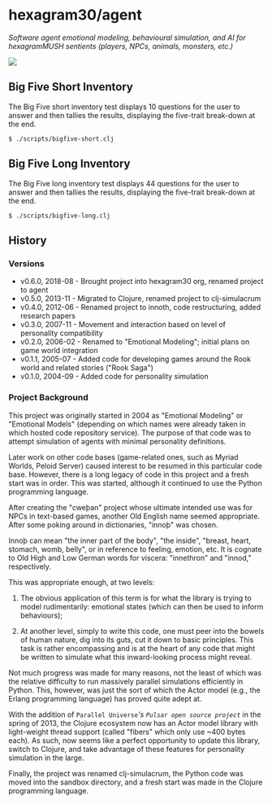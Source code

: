 # hexagram30/agent

*Software agent emotional modeling, behavioural simulation, and AI for hexagramMUSH sentients (players, NPCs, animals, monsters, etc.)*

[![][logo]][logo-large]


## Big Five Short Inventory

The Big Five short inventory test displays 10 questions for the user to answer
and then tallies the results, displaying the five-trait break-down at the end.

```
$ ./scripts/bigfive-short.clj
```


## Big Five Long Inventory

The Big Five long inventory test displays 44 questions for the user to answer
and then tallies the results, displaying the five-trait break-down at the end.

```
$ ./scripts/bigfive-long.clj
```


## History

### Versions

* v0.6.0, 2018-08 - Brought project into hexagram30 org, renamed project to agent
* v0.5.0, 2013-11 - Migrated to Clojure, renamed project to clj-simulacrum
* v0.4.0, 2012-06 - Renamed project to innoth, code restructuring, added research papers
* v0.3.0, 2007-11 - Movement and interaction based on level of personality compatibility
* v0.2.0, 2006-02 - Renamed to "Emotional Modeling"; initial plans on
  game world integration
* v0.1.1, 2005-07 - Added code for developing games around the Rook
  world and related stories ("Rook Saga")
* v0.1.0, 2004-09 - Added code for personality simulation


### Project Background

This project was originally started in 2004 as "Emotional Modeling" or
"Emotional Models" (depending on which names were already taken in which hosted
code repository service). The purpose of that code was to attempt simulation
of agents with minimal personality definitions.

Later work on other code bases (game-related ones, such as Myriad Worlds,
Peloid Server) caused interest to be resumed in this particular code base.
However, there is a long legacy of code in this project and a fresh start was
in order. This was started, although it continued to use the Python programming
language.

After creating the "cweþan" project whose ultimate intended use was for NPCs in
text-based games, another Old English name seemed appropriate. After some poking
around in dictionaries, "innoþ" was chosen.

Innoþ can mean "the inner part of the body", "the inside", "breast, heart,
stomach, womb, belly", or in reference to feeling, emotion, etc. It is cognate
to Old High and Low German words for viscera: "innethron" and "innod,"
respectively.

This was appropriate enough, at two levels:

1. The obvious application of this term is for what the library is trying to
   model rudimentarily: emotional states (which can then be used to inform
   behaviours);

1. At another level, simply to write this code, one must peer into the bowels
   of human nature, dig into its guts, cut it down to basic principles. This
   task is rather encompassing and is at the heart of any code that might be
   written to simulate what this inward-looking process might reveal.

Not much progress was made for many reasons, not the least of which was the
relative difficulty to run massively parallel simulations efficiently in
Python. This, however, was just the sort of which the Actor model (e.g., the
Erlang programming language) has proved quite adept at.

With the addition of `Parallel Universe`_'s `Pulsar open source project`_ in
the spring of 2013, the Clojure ecosystem now has an Actor model library with
light-weight thread support (called "fibers" which only use ~400 bytes each).
As such, now seems like a perfect opportunity to update this library, switch
to Clojure, and take advantage of these features for personality simulation
in the large.

Finally, the project was renamed clj-simulacrum, the Python code was moved into
the sandbox directory, and a fresh start was made in the Clojure programming
language.


<!-- Named page links below: /-->

[logo]: https://raw.githubusercontent.com/hexagram30/resources/master/branding/logo/h30-logo-2-long-with-text-x695.png
[logo-large]: https://raw.githubusercontent.com/hexagram30/resources/master/branding/logo/h30-logo-2-long-with-text-x3440.png
[comp-event]: https://github.com/hexagram30/hexagramMUSH/blob/master/src/hexagram30/mush/components/event.clj
